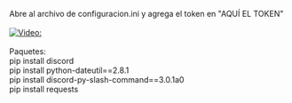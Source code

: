 Abre al archivo de configuracion.ini y agrega el token en "AQUÍ EL TOKEN"
<br>
<br>
[![Video: ](https://img.youtube.com/vi/dd7kWCvZtv0/0.jpg)](https://www.youtube.com/watch?v=dd7kWCvZtv0)
<br>
<br>
Paquetes:
<br>
pip install discord
<br>
pip install python-dateutil==2.8.1
<br>
pip install discord-py-slash-command==3.0.1a0
<br>
pip install requests
